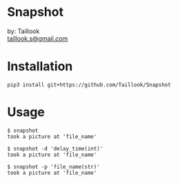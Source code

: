 # Snapshot
by: Taillook  
taillook.s@gmail.com

# Installation
`pip3 install git+https://github.com/Taillook/Snapshot`

# Usage
```
$ snapshot
took a picture at 'file_name'
```
```
$ snapshot -d 'delay_time(int)'
took a picture at 'file_name'
```
```
$ snapshot -p 'file_name(str)'
took a picture at 'file_name'
```
